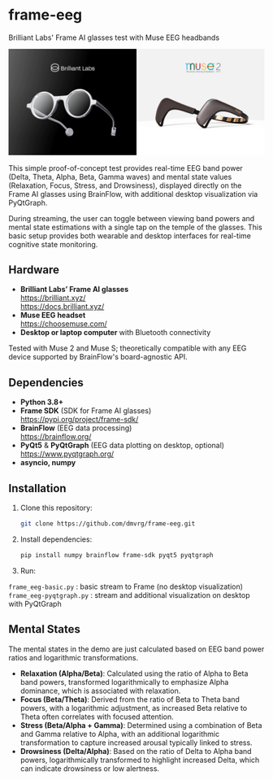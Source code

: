 # frame-eeg

Brilliant Labs' Frame AI glasses test with Muse EEG headbands  

![Devices](assets/devices.jpg)

This simple proof-of-concept test provides real-time EEG band power (Delta, Theta, Alpha, Beta, Gamma waves) and mental state values (Relaxation, Focus, Stress, and Drowsiness), displayed directly on the Frame AI glasses using BrainFlow, with additional desktop visualization via PyQtGraph.

During streaming, the user can toggle between viewing band powers and mental state estimations with a single tap on the temple of the glasses. This basic setup provides both wearable and desktop interfaces for real-time cognitive state monitoring.

## Hardware

 - **Brilliant Labs’ Frame AI glasses**  
https://brilliant.xyz/  
https://docs.brilliant.xyz/
- **Muse EEG headset**    
  https://choosemuse.com/ 
- **Desktop or laptop computer** with Bluetooth connectivity

Tested with Muse 2 and Muse S; theoretically compatible with any EEG device supported by BrainFlow's board-agnostic API.

## Dependencies

- **Python 3.8+**
- **Frame SDK** (SDK for Frame AI glasses)  
https://pypi.org/project/frame-sdk/  
- **BrainFlow** (EEG data processing)  
https://brainflow.org/  
- **PyQt5** & **PyQtGraph** (EEG data plotting on desktop, optional)  
https://www.pyqtgraph.org/
- **asyncio, numpy**  


## Installation

1. Clone this repository:
    
    ```bash
    git clone https://github.com/dmvrg/frame-eeg.git
    ```
    
2. Install dependencies:
    
    ```bash
    pip install numpy brainflow frame-sdk pyqt5 pyqtgraph 
    ```
    
3. Run:
   
`frame_eeg-basic.py` : basic stream to Frame (no desktop visualization)  
`frame_eeg-pyqtgraph.py`  : stream and additional visualization on desktop with PyQtGraph

## Mental States

The mental states in the demo are just calculated based on EEG band power ratios and logarithmic transformations.

- **Relaxation (Alpha/Beta)**: Calculated using the ratio of Alpha to Beta band powers, transformed logarithmically to emphasize Alpha dominance, which is associated with relaxation.
- **Focus (Beta/Theta)**: Derived from the ratio of Beta to Theta band powers, with a logarithmic adjustment, as increased Beta relative to Theta often correlates with focused attention.
- **Stress (Beta/Alpha + Gamma)**: Determined using a combination of Beta and Gamma relative to Alpha, with an additional logarithmic transformation to capture increased arousal typically linked to stress.
- **Drowsiness (Delta/Alpha)**: Based on the ratio of Delta to Alpha band powers, logarithmically transformed to highlight increased Delta, which can indicate drowsiness or low alertness.





  
